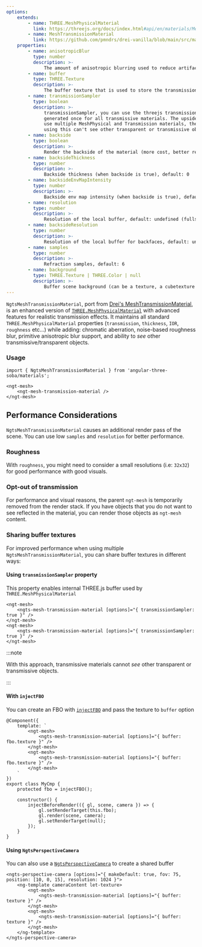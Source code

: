 ```yaml
---
options:
    extends:
        - name: THREE.MeshPhysicalMaterial
          link: https://threejs.org/docs/index.html#api/en/materials/MeshPhysicalMaterial
        - name: MeshTransmissionMaterial
          link: https://github.com/pmndrs/drei-vanilla/blob/main/src/materials/MeshTransmissionMaterial.ts
    properties:
        - name: anisotropicBlur
          type: number
          description: >-
              The amount of anisotropic blurring used to reduce artifacts.
        - name: buffer
          type: THREE.Texture
          description: >-
              The buffer texture that is used to store the transmission data.
        - name: transmissionSampler
          type: boolean
          description: >-
              transmissionSampler, you can use the threejs transmission sampler texture that is
              generated once for all transmissive materials. The upside is that it can be faster if you
              use multiple MeshPhysical and Transmission materials, the downside is that transmissive materials
              using this can't see other transparent or transmissive objects, default: false
        - name: backside
          type: boolean
          description: >-
              Render the backside of the material (more cost, better results), default: false
        - name: backsideThickness
          type: number
          description: >-
              Backside thickness (when backside is true), default: 0
        - name: backsideEnvMapIntensity
          type: number
          description: >-
              Backside env map intensity (when backside is true), default: 1
        - name: resolution
          type: number
          description: >-
              Resolution of the local buffer, default: undefined (fullscreen)
        - name: backsideResolution
          type: number
          description: >-
              Resolution of the local buffer for backfaces, default: undefined (fullscreen)
        - name: samples
          type: number
          description: >-
              Refraction samples, default: 6
        - name: background
          type: THREE.Texture | THREE.Color | null
          description: >-
              Buffer scene background (can be a texture, a cubetexture or a color), default: null
---
```


`NgtsMeshTransmissionMaterial`, port from [Drei's MeshTransmissionMaterial](https://drei.docs.pmnd.rs/shaders/mesh-transmission-material), is an enhanced version of [`THREE.MeshPhysicalMaterial`](https://threejs.org/docs/index.html#api/en/materials/MeshPhysicalMaterial) with advanced features for realistic transmission effects. It maintains all standard `THREE.MeshPhysicalMaterial` properties (`transmission`, `thickness`, `IOR`, `roughness` etc...) while adding: chromatic aberration, noise-based roughness blur, primitive anisotropic blur support, and ability to _see_ other transmissive/transparent objects.

### Usage

```angular-ts
import { NgtsMeshTransmissionMaterial } from 'angular-three-soba/materials';
```

```angular-html
<ngt-mesh>
    <ngt-mesh-transmission-material />
</ngt-mesh>
```

## Performance Considerations

`NgtsMeshTransmissionMaterial` causes an additional render pass of the scene. You can use low `samples` and `resolution` for better performance.

### Roughness

With `roughness`, you might need to consider a small resolutions (i.e: `32x32`) for good performance with good visuals.

### Opt-out of transmission

For performance and visual reasons, the parent `ngt-mesh` is temporarily removed from the render stack. If you have objects that you do not want to see reflected in the material, you can render those objects as `ngt-mesh` content.

### Sharing buffer textures

For improved performance when using multiple `NgtsMeshTransmissionMaterial`, you can share buffer textures in different ways:

#### Using `transmissionSampler` property

This property enables internal THREE.js buffer used by `THREE.MeshPhysicalMaterial`

```angular-html
<ngt-mesh>
    <ngts-mesh-transmission-material [options]="{ transmissionSampler: true }" />
</ngt-mesh>
<ngt-mesh>
    <ngts-mesh-transmission-material [options]="{ transmissionSampler: true }" />
</ngt-mesh>
```

:::note

With this approach, transmissive materials cannot _see_ other transparent or transmissive objects.

:::

#### With `injectFBO`

You can create an FBO with [`injectFBO`](/reference/soba/misc/fbo) and pass the texture to `buffer` option

```angular-ts
@Component({
    template: `
        <ngt-mesh>
            <ngts-mesh-transmission-material [options]="{ buffer: fbo.texture }" />
        </ngt-mesh>
        <ngt-mesh>
            <ngts-mesh-transmission-material [options]="{ buffer: fbo.texture }" />
        </ngt-mesh>
    `
})
export class MyCmp {
    protected fbo = injectFBO();

    constructor() {
        injectBeforeRender(({ gl, scene, camera }) => {
            gl.setRenderTarget(this.fbo);
            gl.render(scene, camera);
            gl.setRenderTarget(null);
        });
    }
}
```

#### Using `NgtsPerspectiveCamera`

You can also use a [`NgtsPerspectiveCamera`](/reference/soba/cameras/perspective-camera) to create a shared buffer

```angular-html
<ngts-perspective-camera [options]="{ makeDefault: true, fov: 75, position: [10, 0, 15], resolution: 1024 }">
    <ng-template cameraContent let-texture>
        <ngt-mesh>
            <ngts-mesh-transmission-material [options]="{ buffer: texture }" />
        </ngt-mesh>
        <ngt-mesh>
            <ngts-mesh-transmission-material [options]="{ buffer: texture }" />
        </ngt-mesh>
    </ng-template>
</ngts-perspective-camera>
```
